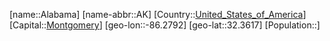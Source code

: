 ﻿---
location: [32.3617,-86.2792]
type: State
tags:
- geo/State


SpocWebEntityId: 36028
isDeleted: false
confidential: public

---
[name::Alabama]
[name-abbr::AK]
[Country::[United_States_of_America](geo/Continent/North-America/United_States_of_America.md)]
[Capital::[Montgomery](geo/Continent/North-America/United_States_of_America/Alabama/Montgomery.md)]
[geo-lon::-86.2792]
[geo-lat::32.3617]
[Population::]

